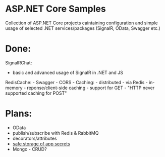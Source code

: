 # ASP.NET Core Samples
Collection of ASP.NET Core projects caintaining configuration and simple usage of selected .NET services/packages (SignalR, OData, Swagger etc.)

# Done:
SignalRChat:
- basic and advanced usage of SignalR in .NET and JS

RedisCache:
	- Swagger 
	- CORS
	- Caching:
		- distributed - via Redis
		- in-memory
		- reponse/client-side caching - support for GET - "HTTP never supported caching for POST"

# Plans:
- OData
- publish/subscribe with Redis & RabbitMQ
- decorators/attributes
- [safe storage of app secrets](https://docs.microsoft.com/en-us/aspnet/core/security/app-secrets?view=aspnetcore-2.1&tabs=windows&fbclid=IwAR2nrYRvRMCrU1VyFIECFoyyCaP2OO0e4KRFzMF27S64exgs-xz5xXDerGQ)
- Mongo - CRUD?
